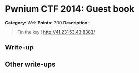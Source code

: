 # Pwnium CTF 2014: Guest book

**Category:** Web
**Points:** 200
**Description:**
> Fin the key ! http://41.231.53.43:8383/

## Write-up


## Other write-ups


